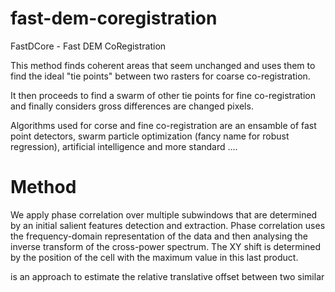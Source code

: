 # fast-dem-coregistration
FastDCore - Fast DEM CoRegistration

This method finds coherent areas that seem unchanged and uses them to find the ideal "tie points" between two rasters for coarse co-registration.

It then proceeds to find a swarm of other tie points for fine co-registration and finally considers gross differences are changed pixels. 

Algorithms used for corse and fine co-registration are an ensamble of fast point detectors, swarm particle optimization (fancy name for robust  regression), artificial intelligence and more standard ....

# Method 

We apply phase correlation over multiple subwindows that are determined by an 
initial salient features detection and extraction. 
Phase correlation uses the frequency-domain representation of the data and
then analysing the inverse transform of the cross-power spectrum. The XY shift
is determined by the position of the cell with the maximum value in
this last product.  



is an approach to estimate the relative translative offset between two similar
